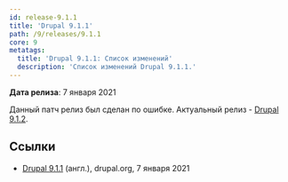 ```yaml
---
id: release-9.1.1
title: 'Drupal 9.1.1'
path: /9/releases/9.1.1
core: 9
metatags:
  title: 'Drupal 9.1.1: Список изменений'
  description: 'Список изменений Drupal 9.1.1.'
---
```


**Дата релиза**: 7 января 2021

Данный патч релиз был сделан по ошибке. Актуальный релиз - [Drupal 9.1.2](release-9.1.2.md).

## Ссылки

- [Drupal 9.1.1](https://www.drupal.org/project/drupal/releases/9.1.1) (англ.), drupal.org, 7 января 2021
